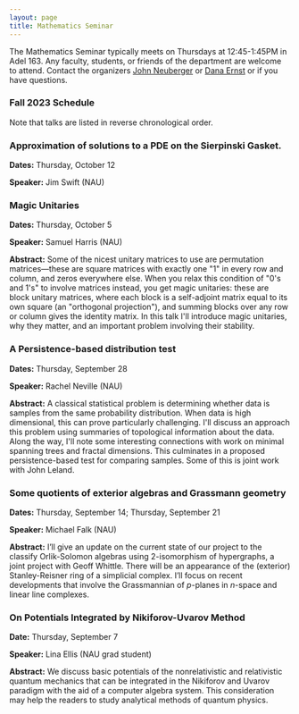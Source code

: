 ```yaml
---
layout: page
title: Mathematics Seminar
---
```


The Mathematics Seminar typically meets on Thursdays at 12:45-1:45PM in Adel 163.  Any faculty, students, or friends of the department are welcome to attend. Contact the organizers [John Neuberger](mailto:John.Neuberger@nau.edu) or [Dana Ernst](mailto:dana.ernst@nau.edu) or if you have questions.

### Fall 2023 Schedule

Note that talks are listed in reverse chronological order.

### Approximation of solutions to a PDE on the Sierpinski Gasket.

**Dates:** Thursday, October 12

**Speaker:** Jim Swift (NAU)
### Magic Unitaries

**Dates:** Thursday, October 5

**Speaker:** Samuel Harris (NAU)

**Abstract:** Some of the nicest unitary matrices to use are permutation matrices—these are square matrices with exactly one "1" in every row and column, and zeros everywhere else. When you relax this condition of "0's and 1's" to involve matrices instead, you get magic unitaries: these are block unitary matrices, where each block is a self-adjoint matrix equal to its own square (an "orthogonal projection"), and summing blocks over any row or column gives the identity matrix. In this talk I'll introduce magic unitaries, why they matter, and an important problem involving their stability.  

### A Persistence-based distribution test

**Dates:** Thursday, September 28

**Speaker:** Rachel Neville (NAU)

**Abstract:** A classical statistical problem is determining whether data is samples from the same probability distribution. When data is high dimensional, this can prove particularly challenging. I'll discuss an approach this problem using summaries of topological information about the data. Along the way, I'll note some interesting connections with work on minimal spanning trees and fractal dimensions. This culminates in a proposed persistence-based test for comparing samples. Some of this is joint work with John Leland.  

### Some quotients of exterior algebras and Grassmann geometry

**Dates:** Thursday, September 14; Thursday, September 21

**Speaker:** Michael Falk (NAU)

**Abstract:** I’ll give an update on the current state of our project to the classify Orlik-Solomon algebras using 2-isomorphism of hypergraphs, a joint project with Geoff Whittle. There will be an appearance of the (exterior)  Stanley-Reisner ring of a simplicial complex. I’ll focus on recent developments that involve the Grassmannian of $p$-planes in $n$-space and linear line complexes.

### On Potentials Integrated by Nikiforov-Uvarov Method

**Date:** Thursday, September 7

**Speaker:** Lina Ellis (NAU grad student)

**Abstract:** We discuss basic potentials of the nonrelativistic and relativistic quantum mechanics that can be integrated in the Nikiforov and Uvarov paradigm with the aid of a computer algebra system. This consideration may help the readers to study analytical methods of quantum physics.